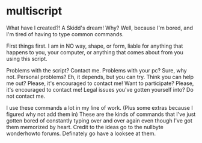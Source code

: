 # multiscript
What have I created?! A Skidd's dream! Why? Well, because I'm bored, and I'm tired of having to type common commands.

First things first. I am in NO way, shape, or form, liable for anything that happens to you, your computer, or anything that comes about from you using this script.

Problems with the script? Contact me. 
Problems with your pc? Sure, why not. 
Personal problems? Eh, it depends, but you can try. 
Think you can help me out? Please, it's encouraged to contact me! 
Want to participate? Please, it's encouraged to contact me!
Legal issues you've gotten yourself into? Do not contact me.

I use these commands a lot in my line of work. (Plus some extras because I figured why not add them in) These are the kinds of commands that I've just gotten bored of constantly typing over and over again even though I've got them memorized by heart. Credit to the ideas go to the nullbyte wonderhowto forums. Definately go have a looksee at them.

